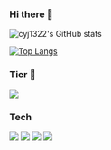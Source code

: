 ### Hi there 👋

![cyj1322's GitHub stats](https://github-readme-stats.vercel.app/api?username=cyj1322&show_icons=true&theme=onedark)

[![Top Langs](https://github-readme-stats.vercel.app/api/top-langs/?username=cyj1322)](https://github.com/cyj1322/github-readme-stats)

### Tier 👑
<a href="https://opgc.me/#/users/cyj1322" target="_blank"><img src="https://api.opgc.me/githubs/users/cyj1322/tag/?theme=basic" /></a>

### Tech
<img src="https://img.shields.io/badge/Node-68A063?style=flat-square&logo=node.js&logoColor=white"/> <img src="https://img.shields.io/badge/Typescript-007acc?style=flat-square&logo=typescript&logoColor=white"/> <img src="https://img.shields.io/badge/Javascript-f0db4f?style=flat-square&logo=javascript&logoColor=black"/> <img src="https://img.shields.io/badge/Postgresql-336791?style=flat-square&logo=postgresql&logoColor=white"/>


<!--
**cyj1322/cyj1322** is a ✨ _special_ ✨ repository because its `README.md` (this file) appears on your GitHub profile.

Here are some ideas to get you started:

- 🔭 I’m currently working on ...
- 🌱 I’m currently learning ...
- 👯 I’m looking to collaborate on ...
- 🤔 I’m looking for help with ...
- 💬 Ask me about ...
- 📫 How to reach me: ...
- 😄 Pronouns: ...
- ⚡ Fun fact: ...
-->
